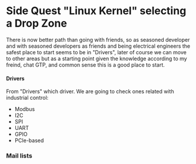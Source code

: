 # Side Quest "Linux Kernel" selecting a Drop Zone

There is now better path than going with friends, so as seasoned developer and with seasoned developers as friends and being electrical engineers the safest place to
start seems to be in "Drivers", later of course we can move to other areas but as a starting point given the knowledge according to my freind, chat GTP, and common sense
this is a good place to start. 

#### Drivers

From "Drivers" which driver. We are going to check ones related with industrial control:
- Modbus 
- I2C 
- SPI 
- UART
- GPIO
- PCIe-based


### Mail lists


